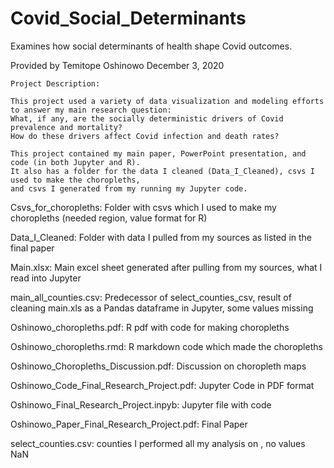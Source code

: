 # Covid_Social_Determinants
Examines how social determinants of health shape Covid outcomes.

Provided by Temitope Oshinowo
December 3, 2020

```
Project Description: 

This project used a variety of data visualization and modeling efforts to answer my main research question:
What, if any, are the socially deterministic drivers of Covid prevalence and mortality? 
How do these drivers affect Covid infection and death rates?

This project contained my main paper, PowerPoint presentation, and code (in both Jupyter and R). 
It also has a folder for the data I cleaned (Data_I_Cleaned), csvs I used to make the choropleths, 
and csvs I generated from my running my Jupyter code. 
```
Csvs_for_choropleths: Folder with csvs which I used to make my choropleths (needed region, value format for R)

Data_I_Cleaned: Folder with data I pulled from my sources as listed in the final paper

Main.xlsx: Main excel sheet generated after pulling from my sources, what I read into Jupyter

main_all_counties.csv: Predecessor of select_counties_csv, 
result of cleaning main.xls as a Pandas dataframe in Jupyter, some values missing

Oshinowo_choropleths.pdf:  R pdf with code for making choropleths 

Oshinowo_choropleths.rmd: R markdown code which made the choropleths 

Oshinowo_Choropleths_Discussion.pdf: Discussion on choropleth maps 

Oshinowo_Code_Final_Research_Project.pdf: Jupyter Code in PDF format

Oshinowo_Final_Research_Project.inpyb: Jupyter file with code 

Oshinowo_Paper_Final_Research_Project.pdf: Final Paper 

select_counties.csv: counties I performed all my analysis on , no values NaN
